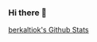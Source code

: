 ### Hi there 👋
[berkaltiok's Github Stats](https://github-readme-stats.vercel.app/api?username=berkaltiok&show_icons=true&title_color=fff&icon_color=79ff97&text_color=9f9f9f&bg_color=151515)
<!--
**berkaltiok/berkaltiok** is a ✨ _special_ ✨ repository because its `README.md` (this file) appears on your GitHub profile.

Here are some ideas to get you started:

- 🔭 I’m currently working on ...
- 🌱 I’m currently learning ...
- 👯 I’m looking to collaborate on ...
- 🤔 I’m looking for help with ...
- 💬 Ask me about ...
- 📫 How to reach me: ...
- 😄 Pronouns: ...
- ⚡ Fun fact: ...
-->

